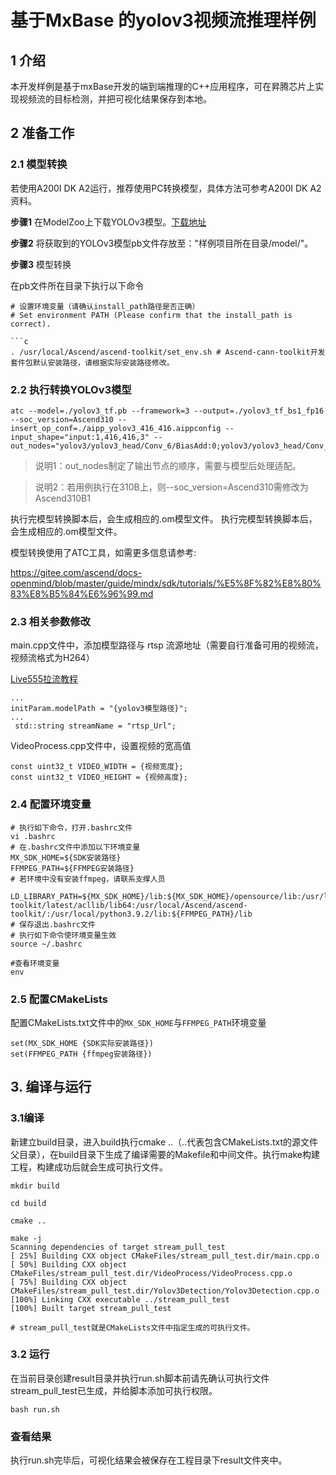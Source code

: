 # 基于MxBase 的yolov3视频流推理样例

## 1 介绍

本开发样例是基于mxBase开发的端到端推理的C++应用程序，可在昇腾芯片上实现视频流的目标检测，并把可视化结果保存到本地。

## 2 准备工作

### 2.1 模型转换

若使用A200I DK A2运行，推荐使用PC转换模型，具体方法可参考A200I DK A2资料。

**步骤1** 在ModelZoo上下载YOLOv3模型。[下载地址](https://mindx.sdk.obs.cn-north-4.myhuaweicloud.com/mindxsdk-referenceapps%20/contrib/ActionRecognition/ATC%20YOLOv3%28FP16%29%20from%20TensorFlow%20-%20Ascend310.zip)

**步骤2** 将获取到的YOLOv3模型pb文件存放至："样例项目所在目录/model/"。

**步骤3** 模型转换

在pb文件所在目录下执行以下命令

```
# 设置环境变量（请确认install_path路径是否正确）
# Set environment PATH (Please confirm that the install_path is correct).

```c
. /usr/local/Ascend/ascend-toolkit/set_env.sh # Ascend-cann-toolkit开发套件包默认安装路径，请根据实际安装路径修改。

```

### 2.2 执行转换YOLOv3模型
```
atc --model=./yolov3_tf.pb --framework=3 --output=./yolov3_tf_bs1_fp16 --soc_version=Ascend310 --insert_op_conf=./aipp_yolov3_416_416.aippconfig --input_shape="input:1,416,416,3" --out_nodes="yolov3/yolov3_head/Conv_6/BiasAdd:0;yolov3/yolov3_head/Conv_14/BiasAdd:0;yolov3/yolov3_head/Conv_22/BiasAdd:0"
```
> 说明1：out_nodes制定了输出节点的顺序，需要与模型后处理适配。

> 说明2：若用例执行在310B上，则--soc_version=Ascend310需修改为Ascend310B1


执行完模型转换脚本后，会生成相应的.om模型文件。 执行完模型转换脚本后，会生成相应的.om模型文件。

模型转换使用了ATC工具，如需更多信息请参考:

 https://gitee.com/ascend/docs-openmind/blob/master/guide/mindx/sdk/tutorials/%E5%8F%82%E8%80%83%E8%B5%84%E6%96%99.md

### 2.3 相关参数修改

main.cpp文件中，添加模型路径与 rtsp 流源地址（需要自行准备可用的视频流，视频流格式为H264）

[Live555拉流教程](../../docs/参考资料/Live555离线视频转RTSP说明文档.md)

```
...
initParam.modelPath = "{yolov3模型路径}";
...
 std::string streamName = "rtsp_Url";
```

VideoProcess.cpp文件中，设置视频的宽高值

```
const uint32_t VIDEO_WIDTH = {视频宽度};
const uint32_t VIDEO_HEIGHT = {视频高度};
```

### 2.4 配置环境变量

```
# 执行如下命令，打开.bashrc文件
vi .bashrc
# 在.bashrc文件中添加以下环境变量
MX_SDK_HOME=${SDK安装路径}
FFMPEG_PATH=${FFMPEG安装路径} 
# 若环境中没有安装ffmpeg，请联系支撑人员

LD_LIBRARY_PATH=${MX_SDK_HOME}/lib:${MX_SDK_HOME}/opensource/lib:/usr/local/Ascend/ascend-toolkit/latest/acllib/lib64:/usr/local/Ascend/ascend-toolkit/:/usr/local/python3.9.2/lib:${FFMPEG_PATH}/lib
# 保存退出.bashrc文件
# 执行如下命令使环境变量生效
source ~/.bashrc

#查看环境变量
env
```

### 2.5 配置CMakeLists

配置CMakeLists.txt文件中的`MX_SDK_HOME`与`FFMPEG_PATH`环境变量

```
set(MX_SDK_HOME {SDK实际安装路径})
set(FFMPEG_PATH {ffmpeg安装路径})
```

## 3. 编译与运行
### 3.1编译
新建立build目录，进入build执行cmake ..（..代表包含CMakeLists.txt的源文件父目录），在build目录下生成了编译需要的Makefile和中间文件。执行make构建工程，构建成功后就会生成可执行文件。

```
mkdir build

cd build

cmake ..

make -j
Scanning dependencies of target stream_pull_test
[ 25%] Building CXX object CMakeFiles/stream_pull_test.dir/main.cpp.o
[ 50%] Building CXX object CMakeFiles/stream_pull_test.dir/VideoProcess/VideoProcess.cpp.o
[ 75%] Building CXX object CMakeFiles/stream_pull_test.dir/Yolov3Detection/Yolov3Detection.cpp.o
[100%] Linking CXX executable ../stream_pull_test
[100%] Built target stream_pull_test

# stream_pull_test就是CMakeLists文件中指定生成的可执行文件。
```

### 3.2 运行
在当前目录创建result目录并执行run.sh脚本前请先确认可执行文件stream_pull_test已生成，并给脚本添加可执行权限。

```
bash run.sh
```

### 查看结果

执行run.sh完毕后，可视化结果会被保存在工程目录下result文件夹中。

